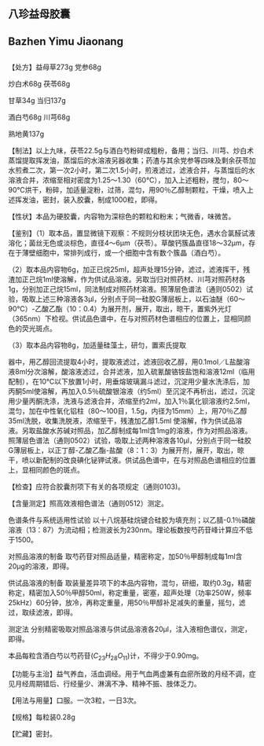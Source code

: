 ## 八珍益母胶囊

## Bazhen Yimu Jiaonang

## 

【处方】益母草273g 党参68g

炒白术68g 茯苓68g

甘草34g 当归137g

酒白芍68g 川芎68g

熟地黄137g

【制法】以上九味，茯苓22.5g与酒白芍粉碎成粗粉，备用；当归、川芎、炒白术蒸馏提取挥发油，蒸馏后的水溶液另器收集；药渣与其余党参等四味及剩余茯苓加水煎煮二次，第一次2小时，第二次1.5小时，煎液滤过，滤液合并，与蒸馏后的水溶液合并，浓缩至相对密度为1.25～1.30（60℃），加入上述粗粉，搅匀，80～90℃烘干，粉碎，加适量淀粉，过筛，混匀，用90％乙醇制颗粒，干燥，喷入上述挥发油，密封，装入胶囊，制成1000粒，即得。

【性状】本品为硬胶囊，内容物为深棕色的颗粒和粉末；气微香，味微苦。

【鉴别】（1）取本品，置显微镜下观察：不规则分枝状团块无色，遇水合氯醛试液溶化；菌丝无色或淡棕色，直径4～6μm（茯苓）。草酸钙簇晶直径18～32μm，存在于薄壁细胞中，常排列成行，或一个细胞中含有数个簇晶（酒白芍）。

（2）取本品内容物6g，加正已烷25ml，超声处理15分钟，滤过，滤液挥干，残渣加正己烷1ml使溶解，作为供试品溶液。另取当归对照药材、川芎对照药材各1g，分别加正己烷15ml，同法制成对照药材溶液。照薄层色谱法（通则0502）试验，吸取上述三种溶液各3μl，分别点于同一硅胶G薄层板上，以石油醚（60～90℃）-乙酸乙酯（10：0.4）为展开剂，展开，取出，晾干，置紫外光灯（365nm）下检视。供试品色谱中，在与对照药材色谱相应的位置上，显相同颜色的荧光斑点。

（3）取本品内容物8g，加适量硅藻土，研匀，置索氏提取

器中，用乙醇回流提取4小时，提取液滤过，滤液回收乙醇，用0.1mol／L盐酸溶液8ml分次溶解，酸溶液滤过，合并滤液，加入硫氰酸铬铵盐饱和溶液12ml（临用配制），在10℃以下放置1小时，用垂熔玻璃漏斗滤过，沉淀用少量水洗涤后，加丙酮5ml使溶解，再加入0.5％硫酸银溶液（约5ml）至沉淀不再析出，滤过，沉淀用少量丙酮洗涤，洗液与滤液合并，浓缩至约2ml，加入1％氯化钡溶液约2.5ml，混匀，加在中性氧化铝柱（80～100目，1.5g，内径为15mm）上，用70％乙醇35ml洗脱，收集洗脱液，浓缩至干，残渣加乙醇1.5ml 使溶解，作为供试品溶液。另取盐酸水苏碱对照品，加乙醇制成每1ml含1mg的溶液，作为对照品溶液。照薄层色谱法（通则0502）试验，吸取上述两种溶液各10μl，分别点于同一硅胶G薄层板上，以正丁醇-乙酸乙酯-盐酸（8：1：3）为展开剂，展开，取出，晾干，喷以新配制的改良碘化铋钾试液。供试品色谱中，在与对照品色谱相应的位置上，显相同颜色的斑点。

【检查】应符合胶囊剂项下有关的各项规定（通则0103)。

【含量测定】照高效液相色谱法（通则0512）测定。

色谱条件与系统适用性试验 以十八烷基硅烷键合硅胶为填充剂；以乙腈-0.1％磷酸溶液（13：87）为流动相；检测波长为230nm。理论板数按芍药苷峰计算应不低于1500。

对照品溶液的制备 取芍药苷对照品适量，精密称定，加50％甲醇制成每1ml含20μg的溶液，即得。

供试品溶液的制备 取装量差异项下的本品内容物，混匀，研细，取约0.3g，精密称定，精密加入50％甲醇50ml，称定重量，密塞，超声处理（功率250W，频率25kHz）60分钟，放冷，再称定重量，用50％甲醇补足减失的重量，摇匀，滤过，取续滤液，即得。

测定法 分别精密吸取对照品溶液与供试品溶液各20μl，注入液相色谱仪，测定，即得。

本品每粒含酒白芍以芍药苷$( C _ { 2 3 } H _ { 2 8 } O _ { 1 1 } )$计，不得少于0.90mg。

【功能与主治】益气养血，活血调经。用于气血两虚兼有血瘀所致的月经不调，症见月经周期错后、行经量少、淋漓不净、精神不振、肢体乏力。

【用法与用量】口服。一次3粒，一日3次。

【规格】每粒装0.28g

【贮藏】密封。